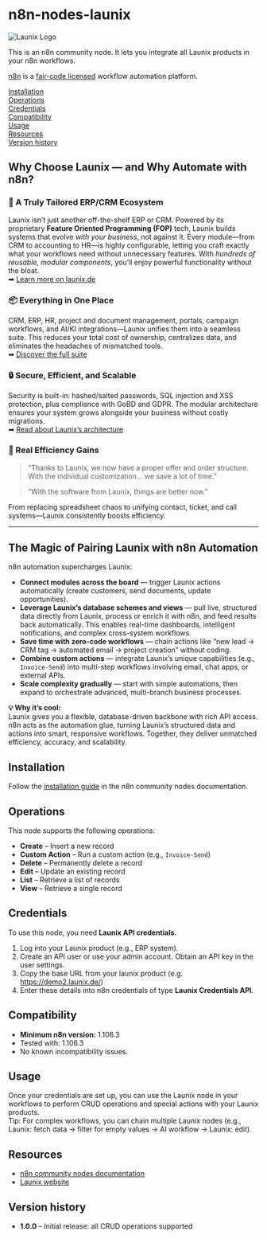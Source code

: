 # n8n-nodes-launix

![Launix Logo](https://launix.de/launix/wp-content/uploads/2025/08/logo_space-1536x377.png)

This is an n8n community node. It lets you integrate all Launix products in your n8n workflows.

[n8n](https://n8n.io/) is a [fair-code licensed](https://docs.n8n.io/reference/license/) workflow automation platform.

[Installation](#installation)  
[Operations](#operations)  
[Credentials](#credentials)  <!-- delete if no auth needed -->  
[Compatibility](#compatibility)  
[Usage](#usage)  <!-- delete if not using this section -->  
[Resources](#resources)  
[Version history](#version-history)  <!-- delete if not using this section -->  

## Why Choose Launix — and Why Automate with n8n?

### 🚀 A Truly Tailored ERP/CRM Ecosystem
Launix isn’t just another off-the-shelf ERP or CRM. Powered by its proprietary **Feature Oriented Programming (FOP)** tech, Launix builds systems that evolve *with your business*, not against it. Every module—from CRM to accounting to HR—is highly configurable, letting you craft exactly what your workflows need without unnecessary features. With *hundreds of reusable, modular components*, you’ll enjoy powerful functionality without the bloat.  
➡ [Learn more on launix.de](https://launix.de/launix/)

### 📦 Everything in One Place
CRM, ERP, HR, project and document management, portals, campaign workflows, and AI/KI integrations—Launix unifies them into a seamless suite. This reduces your total cost of ownership, centralizes data, and eliminates the headaches of mismatched tools.  
➡ [Discover the full suite](https://launix.de/launix/)

### 🔒 Secure, Efficient, and Scalable
Security is built-in: hashed/salted passwords, SQL injection and XSS protection, plus compliance with GoBD and GDPR. The modular architecture ensures your system grows alongside your business without costly migrations.  
➡ [Read about Launix’s architecture](https://launix.de/launix/launix-home/)

### 💬 Real Efficiency Gains
> “Thanks to Launix, we now have a proper offer and order structure. With the individual customization… we save a lot of time.”

> “With the software from Launix, things are better now.”

From replacing spreadsheet chaos to unifying contact, ticket, and call systems—Launix consistently boosts efficiency.

---

## The Magic of Pairing Launix with n8n Automation

n8n automation supercharges Launix:

- **Connect modules across the board** — trigger Launix actions automatically (create customers, send documents, update opportunities).
- **Leverage Launix’s database schemes and views** — pull live, structured data directly from Launix, process or enrich it with n8n, and feed results back automatically. This enables real-time dashboards, intelligent notifications, and complex cross-system workflows.
- **Save time with zero-code workflows** — chain actions like “new lead → CRM tag → automated email → project creation” without coding.
- **Combine custom actions** — integrate Launix’s unique capabilities (e.g., `Invoice-Send`) into multi-step workflows involving email, chat apps, or external APIs.
- **Scale complexity gradually** — start with simple automations, then expand to orchestrate advanced, multi-branch business processes.

**💡 Why it’s cool:**  
Launix gives you a flexible, database-driven backbone with rich API access. n8n acts as the automation glue, turning Launix’s structured data and actions into smart, responsive workflows. Together, they deliver unmatched efficiency, accuracy, and scalability.


## Installation

Follow the [installation guide](https://docs.n8n.io/integrations/community-nodes/installation/) in the n8n community nodes documentation.

## Operations

This node supports the following operations:

- **Create** – Insert a new record  
- **Custom Action** – Run a custom action (e.g., `Invoice-Send`)  
- **Delete** – Permanently delete a record  
- **Edit** – Update an existing record  
- **List** – Retrieve a list of records  
- **View** – Retrieve a single record  

## Credentials

To use this node, you need **Launix API credentials**.

1. Log into your Launix product (e.g., ERP system).
2. Create an API user or use your admin account. Obtain an API key in the user settings.  
3. Copy the base URL from your launix product (e.g. https://demo2.launix.de/)
3. Enter these details into n8n credentials of type **Launix Credentials API**. 

## Compatibility

- **Minimum n8n version:** 1.106.3
- Tested with: 1.106.3
- No known incompatibility issues.

## Usage

Once your credentials are set up, you can use the Launix node in your workflows to perform CRUD operations and special actions with your Launix products.  
Tip: For complex workflows, you can chain multiple Launix nodes (e.g., Launix: fetch data → filter for empty values → AI workflow → Launix: edit).

## Resources

- [n8n community nodes documentation](https://docs.n8n.io/integrations/#community-nodes)  
- [Launix website](https://launix.de)

## Version history

- **1.0.0** – Initial release: all CRUD operations supported


